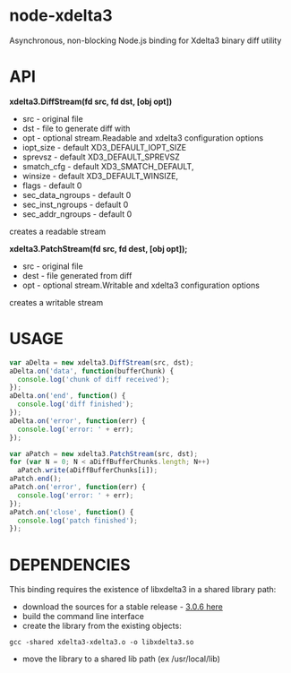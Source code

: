 # node-xdelta3

Asynchronous, non-blocking Node.js binding for Xdelta3 binary diff utility

# API

**xdelta3.DiffStream(fd src, fd dst, [obj opt])**
* src - original file
* dst - file to generate diff with
* opt - optional stream.Readable and xdelta3 configuration options
 * iopt_size - default XD3_DEFAULT_IOPT_SIZE
 * sprevsz - default XD3_DEFAULT_SPREVSZ
 * smatch_cfg - default XD3_SMATCH_DEFAULT,
 * winsize - default XD3_DEFAULT_WINSIZE,
 * flags - default 0
 * sec_data_ngroups - default 0
 * sec_inst_ngroups - default 0
 * sec_addr_ngroups - default 0

creates a readable stream  

**xdelta3.PatchStream(fd src, fd dest, [obj opt]);**
* src - original file
* dest - file generated from diff
* opt - optional stream.Writable and xdelta3 configuration options

creates a writable stream

# USAGE

``` js
var aDelta = new xdelta3.DiffStream(src, dst);
aDelta.on('data', function(bufferChunk) {
  console.log('chunk of diff received');
});
aDelta.on('end', function() {
  console.log('diff finished');
});
aDelta.on('error', function(err) {
  console.log('error: ' + err);
});

var aPatch = new xdelta3.PatchStream(src, dst);
for (var N = 0; N < aDiffBufferChunks.length; N++)
  aPatch.write(aDiffBufferChunks[i]);
aPatch.end();
aPatch.on('error', function(err) {
  console.log('error: ' + err);
});
aPatch.on('close', function() {
  console.log('patch finished');
});

```

# DEPENDENCIES

This binding requires the existence of libxdelta3 in a shared library path:

* download the sources for a stable release - [3.0.6 here](https://code.google.com/p/xdelta/downloads/detail?name=xdelta3-3.0.6.tar.gz)
* build the command line interface
* create the library from the existing objects:
```
gcc -shared xdelta3-xdelta3.o -o libxdelta3.so
```
* move the library to a shared lib path (ex /usr/local/lib)

